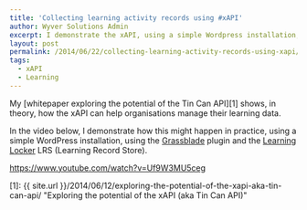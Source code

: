 ```yaml
---
title: 'Collecting learning activity records using #xAPI'
author: Wyver Solutions Admin
excerpt: I demonstrate the xAPI, using a simple Wordpress installation, using the Grassblade plugin and the Learning Locker LRS (Learning Record Store).
layout: post
permalink: /2014/06/22/collecting-learning-activity-records-using-xapi/
tags:
  - xAPI
  - Learning
---
```

My [whitepaper exploring the potential of the Tin Can API][1] shows, in theory, how the xAPI can help organisations manage their learning data.

In the video below, I demonstrate how this might happen in practice, using a simple WordPress installation, using the <a href="https://www.nextsoftwaresolutions.com/grassblade-xapi-companion/" target="_blank">Grassblade</a> plugin and the <a href="http://learninglocker.net/" target="_blank">Learning Locker</a> LRS (Learning Record Store).

https://www.youtube.com/watch?v=Uf9W3MU5ceg

 [1]: {{ site.url }}/2014/06/12/exploring-the-potential-of-the-xapi-aka-tin-can-api/ "Exploring the potential of the xAPI (aka Tin Can API)"
